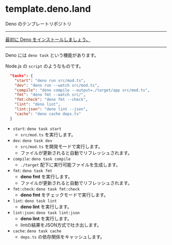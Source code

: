 # template.deno.land

Deno のテンプレートリポジトリ

---

[最初に Deno をインストールしましょう。](https://github.com/denoland/deno#install)

----

Deno には `deno task` という機能があります。

Node.js の `script` のようなものです。

```json
  "tasks": {
    "start": "deno run src/mod.ts",
    "dev": "deno run --watch src/mod.ts",
    "compile": "deno compile --output=./target/app src/mod.ts",
    "fmt": "deno fmt --watch src/",
    "fmt:check": "deno fmt --check",
    "lint": "deno lint",
    "lint:json": "deno lint --json",
    "cache": "deno cache deps.ts"
  }
```

- `start`: `deno task start`
  - `src/mod.ts` を実行します。
- `dev`: `deno task dev`
  - `src/mod.ts` を開発モードで実行します。
  - ファイルが更新されると自動でリフレッシュされます。
- `compile`: `deno task compile`
  - `./target` 配下に実行可能ファイルを生成します。
- `fmt`: `deno task fmt`
  - **deno fmt** を実行します。
  - ファイルが更新されると自動でリフレッシュされます。
- `fmt:check`: `deno task fmt:check`
  - **deno fmt** をチェックモードで実行します。
- `lint`: `deno task lint`
  - **deno lint** を実行します。
- `lint:json`: `deno task lint:json`
  - **deno lint** を実行します。
  - lintの結果をJSON方式で吐き出します。
- `cache`: `deno task cache`
  - `deps.ts` の依存関係をキャッシュします。
